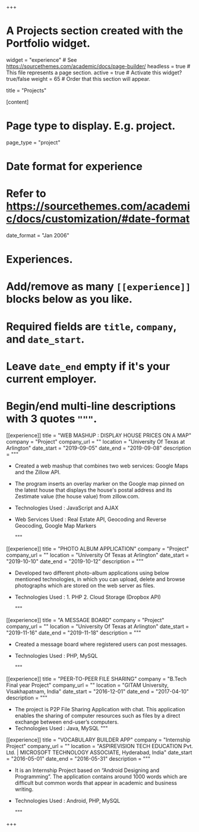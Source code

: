 +++
# A Projects section created with the Portfolio widget.
widget = "experience"  # See https://sourcethemes.com/academic/docs/page-builder/
headless = true  # This file represents a page section.
active = true  # Activate this widget? true/false
weight = 65  # Order that this section will appear.

title = "Projects"


[content]

  # Page type to display. E.g. project.
  page_type = "project"

# Date format for experience

#   Refer to https://sourcethemes.com/academic/docs/customization/#date-format

date_format = "Jan 2006"

# Experiences.

#   Add/remove as many `[[experience]]` blocks below as you like.

#   Required fields are `title`, `company`, and `date_start`.

#   Leave `date_end` empty if it's your current employer.

#   Begin/end multi-line descriptions with 3 quotes `"""`.

[[experience]]
  title = "WEB MASHUP : DISPLAY HOUSE PRICES ON A MAP"
  company = "Project"
  company_url = ""
  location = "University Of Texas at Arlington"
  date_start = "2019-09-05"
  date_end = "2019-09-08"
  description = """

  * Created a web mashup that combines two web services: Google Maps and the Zillow API.

  * The program inserts an overlay marker on the Google map pinned on the latest house that displays the house's postal address and its Zestimate value (the house value) from zillow.com. 

  * Technologies Used : JavaScript and AJAX

  * Web Services Used : Real Estate API, Geocoding and Reverse Geocoding, Google Map Markers

    """

[[experience]]
  title = "PHOTO ALBUM APPLICATION"
  company = "Project"
  company_url = ""
  location = "University Of Texas at Arlington"
  date_start = "2019-10-10"
  date_end = "2019-10-12"
  description = """

  * Developed two different photo-album applications using below mentioned technologies, in which you can upload, delete and browse photographs which are stored on the web server as files.

  * Technologies Used : 1. PHP  2. Cloud Storage (Dropbox API)

    """

[[experience]]
  title = "A MESSAGE BOARD"
  company = "Project"
  company_url = ""
  location = "University Of Texas at Arlington"
  date_start = "2019-11-16"
  date_end = "2019-11-18"
  description = """

  * Created a message board where registered users can post messages.

  * Technologies Used : PHP, MySQL

    """

[[experience]]
  title = "PEER-TO-PEER FILE SHARING"
  company = "B.Tech Final year Project"
  company_url = ""
  location = "GITAM University, Visakhapatnam, India"
  date_start = "2016-12-01"
  date_end = "2017-04-10"
  description = """  

  * The project is P2P File Sharing Application with chat. This application enables the sharing of computer resources such as files by a direct exchange between end-user’s computers.
  * Technologies Used : Java, MySQL
    """

[[experience]]
  title = "VOCABULARY BUILDER APP"
  company = "Internship Project"
  company_url = ""
  location = "ASPIREVISION TECH EDUCATION Pvt. Ltd. | MICROSOFT TECHNOLOGY ASSOCIATE, Hyderabad, India"
  date_start = "2016-05-01"
  date_end = "2016-05-31"
  description = """

  * It is an Internship Project based on “Android Designing and Programming”. The application contains around 1000 words which are difficult but common words that appear in academic and business writing.

  * Technologies Used : Android, PHP, MySQL
    
    """



+++

